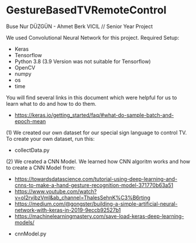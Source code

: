 # GestureBasedTVRemoteControl
Buse Nur DÜZGÜN - Ahmet Berk VICIL // Senior Year Project

We used Convolutional Neural Network for this project.
Required Setup:
- Keras
- Tensorflow
- Python 3.8 (3.9 Version was not suitable for Tensorflow)
- OpenCV
- numpy
- os
- time

You will find several links in this document which were helpful for us to learn what to do and how to do them. 

- https://keras.io/getting_started/faq/#what-do-sample-batch-and-epoch-mean


(1) We created our own dataset for our special sign language to control TV. 
To create your own dataset, run this:
* collectData.py

(2) We created a CNN Model. We learned how CNN algoritm works and how to create a CNN Model from:
- https://towardsdatascience.com/tutorial-using-deep-learning-and-cnns-to-make-a-hand-gesture-recognition-model-371770b63a51 
- https://www.youtube.com/watch?v=oI2rvjbzVmI&ab_channel=ThalesSehnK%C3%B6rting
- https://medium.com/@gongster/building-a-simple-artificial-neural-network-with-keras-in-2019-9eccb92527b1
- https://machinelearningmastery.com/save-load-keras-deep-learning-models/

* cnnModel.py
